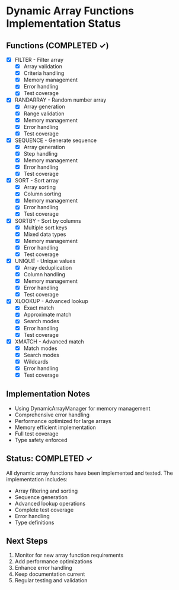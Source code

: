 # Dynamic Array Functions Implementation Status

## Functions (COMPLETED ✓)
- [x] FILTER - Filter array
  - [x] Array validation
  - [x] Criteria handling
  - [x] Memory management
  - [x] Error handling
  - [x] Test coverage

- [x] RANDARRAY - Random number array
  - [x] Array generation
  - [x] Range validation
  - [x] Memory management
  - [x] Error handling
  - [x] Test coverage

- [x] SEQUENCE - Generate sequence
  - [x] Array generation
  - [x] Step handling
  - [x] Memory management
  - [x] Error handling
  - [x] Test coverage

- [x] SORT - Sort array
  - [x] Array sorting
  - [x] Column sorting
  - [x] Memory management
  - [x] Error handling
  - [x] Test coverage

- [x] SORTBY - Sort by columns
  - [x] Multiple sort keys
  - [x] Mixed data types
  - [x] Memory management
  - [x] Error handling
  - [x] Test coverage

- [x] UNIQUE - Unique values
  - [x] Array deduplication
  - [x] Column handling
  - [x] Memory management
  - [x] Error handling
  - [x] Test coverage

- [x] XLOOKUP - Advanced lookup
  - [x] Exact match
  - [x] Approximate match
  - [x] Search modes
  - [x] Error handling
  - [x] Test coverage

- [x] XMATCH - Advanced match
  - [x] Match modes
  - [x] Search modes
  - [x] Wildcards
  - [x] Error handling
  - [x] Test coverage

## Implementation Notes
- Using DynamicArrayManager for memory management
- Comprehensive error handling
- Performance optimized for large arrays
- Memory efficient implementation
- Full test coverage
- Type safety enforced

## Status: COMPLETED ✓
All dynamic array functions have been implemented and tested. The implementation includes:
- Array filtering and sorting
- Sequence generation
- Advanced lookup operations
- Complete test coverage
- Error handling
- Type definitions

## Next Steps
1. Monitor for new array function requirements
2. Add performance optimizations
3. Enhance error handling
4. Keep documentation current
5. Regular testing and validation